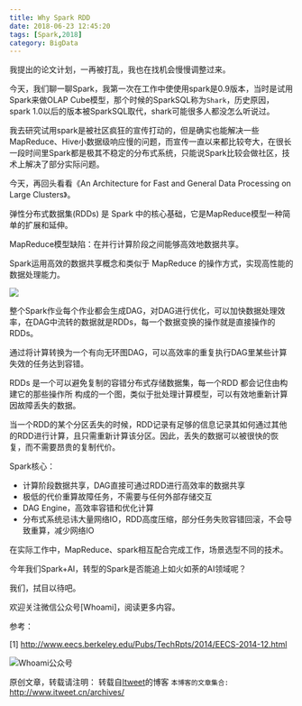 ```yaml
---
title: Why Spark RDD
date: 2018-06-23 12:45:20
tags: [Spark,2018]
category: BigData
---
```


我提出的论文计划，一再被打乱，我也在找机会慢慢调整过来。

今天，我们聊一聊Spark，我第一次在工作中使使用spark是0.9版本，当时是试用Spark来做OLAP Cube模型，那个时候的SparkSQL称为`Shark`，历史原因，spark 1.0以后的版本被SparkSQL取代，shark可能很多人都没怎么听说过。

我去研究试用spark是被社区疯狂的宣传打动的，但是确实也能解决一些MapReduce、Hive小数据级响应慢的问题，而宣传一直以来都比较夸大，在很长一段时间里Spark都是极其不稳定的分布式系统，只能说Spark比较会做社区，技术上解决了部分实际问题。

今天，再回头看看《An Architecture for Fast and General Data Processing on Large Clusters》。

弹性分布式数据集(RDDs) 是 Spark 中的核心基础，它是MapReduce模型一种简单的扩展和延伸。

MapReduce模型缺陷：在并行计算阶段之间能够高效地数据共享。

Spark运用高效的数据共享概念和类似于 MapReduce 的操作方式，实现高性能的数据处理能力。

![](https://www.itweet.cn/screenshots/mapreduce-vs-spark.png)

整个Spark作业每个作业都会生成DAG，对DAG进行优化，可以加快数据处理效率，在DAG中流转的数据就是RDDs，每一个数据变换的操作就是直接操作的RDDs。

通过将计算转换为一个有向无环图DAG，可以高效率的重复执行DAG里某些计算失效的任务达到容错。

RDDs 是一个可以避免复制的容错分布式存储数据集，每一个RDD 都会记住由构建它的那些操作所 构成的一个图，类似于批处理计算模型，可以有效地重新计算因故障丢失的数据。

当一个RDD的某个分区丢失的时候，RDD记录有足够的信息记录其如何通过其他的RDD进行计算，且只需重新计算该分区。因此，丢失的数据可以被很快的恢复，而不需要昂贵的复制代价。

Spark核心：

* 计算阶段数据共享，DAG直接可通过RDD进行高效率的数据共享
* 极低的代价重算故障任务，不需要与任何外部存储交互
* DAG Engine，高效率容错和优化计算
* 分布式系统忌讳大量网络IO，RDD高度压缩，部分任务失败容错回滚，不会导致重算，减少网络IO

在实际工作中，MapReduce、spark相互配合完成工作，场景选型不同的技术。

今年我们Spark+AI，转型的Spark是否能追上如火如荼的AI领域呢？

我们，拭目以待吧。

欢迎关注微信公众号[Whoami]，阅读更多内容。

参考：

[1] http://www.eecs.berkeley.edu/Pubs/TechRpts/2014/EECS-2014-12.html

![Whoami公众号](https://github.com/itweet/labs/raw/master/common/img/weixin_public.gif)

原创文章，转载请注明： 转载自[Itweet](http://www.itweet.cn)的博客
`本博客的文章集合:` http://www.itweet.cn/archives/